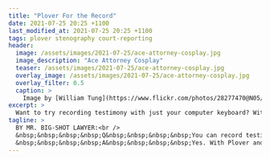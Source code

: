 ```yaml
---
title: "Plover For the Record"
date: 2021-07-25 20:25 +1100
last_modified_at: 2021-07-25 20:25 +1100
tags: plover stenography court-reporting
header:
  image: /assets/images/2021-07-25/ace-attorney-cosplay.jpg
  image_description: "Ace Attorney Cosplay"
  teaser: /assets/images/2021-07-25/ace-attorney-cosplay.jpg
  overlay_image: /assets/images/2021-07-25/ace-attorney-cosplay.jpg
  overlay_filter: 0.5
  caption: >
    Image by [William Tung](https://www.flickr.com/photos/28277470@N05/) from [Flickr](https://www.flickr.com/photos/28277470@N05/17049616945/in/album-72157651718557466/)
excerpt: >
  Want to try recording testimony with just your computer keyboard? With Plover and a custom dictionary, court is in session.
tagline: >
  BY MR. BIG-SHOT LAWYER:<br />
  &nbsp;&nbsp;&nbsp;&nbsp;Q&nbsp;&nbsp;&nbsp;&nbsp;You can record testimony with your computer keyboard?<br />
  &nbsp;&nbsp;&nbsp;&nbsp;A&nbsp;&nbsp;&nbsp;&nbsp;Yes. With Plover and a custom dictionary, court is in session.
---
```


